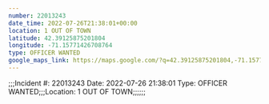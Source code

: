 ```yaml
---
number: 22013243
date_time: 2022-07-26T21:38:01+00:00
location: 1 OUT OF TOWN
latitude: 42.39125875201804
longitude: -71.15771426708764
type: OFFICER WANTED
google_maps_link: https://maps.google.com/?q=42.39125875201804,-71.15771426708764
---
```


;;;Incident #: 22013243  Date: 2022-07-26 21:38:01   Type: OFFICER WANTED;;;Location: 1 OUT OF TOWN;;;;;;
